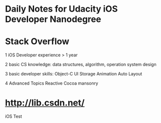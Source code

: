 # Daily Notes for Udacity iOS Developer Nanodegree
# Stack Overflow

1 iOS Developer experience > 1 year 

2 basic CS knowledge: data structures, algorithm, operation system design

3 basic developer skills: 
    Object-C
    UI
    Storage
    Animation
    Auto Layout
    
4 Advanced Topics
  Reactive Cocoa
  mansonry
  
  
#  http://lib.csdn.net/

iOS Test

  
